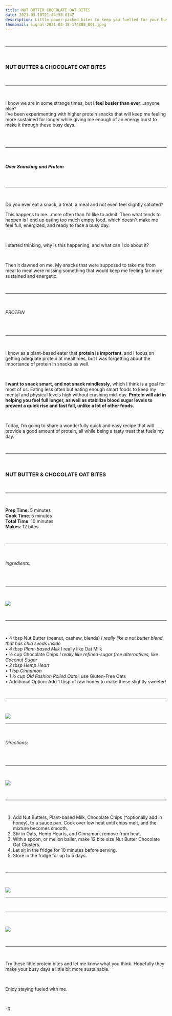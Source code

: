 ```yaml
---
title: NUT BUTTER CHOCOLATE OAT BITES
date: 2021-03-18T21:44:55.014Z
description: Little power-packed bites to keep you fuelled for your busy days!
thumbnail: signal-2021-03-18-174808_001.jpeg
---
```

<br>

- - -

<br>

### NUT BUTTER & CHOCOLATE OAT BITES

<br>

- - -

<br>

I know we are in some strange times, but **I feel busier than ever**…anyone else?
<br>
I’ve been experimenting with higher protein snacks that will keep me feeling more sustained for longer while giving me enough of an energy burst to make it through these busy days. 
<br>
<br>

<br>

- - -

<br>

##### Over Snacking and Protein

<br>

- - -

<br>

Do you ever eat a snack, a treat, a meal and not even feel slightly satiated? 
<br>

This happens to me…more often than I’d like to admit. Then what tends to happen is I end up eating too much empty food, which doesn't make me feel full, energized, and ready to face a busy day.

<br>

I started thinking, why is this happening, and what can I do about it?

<br>

Then it dawned on me. My snacks that were supposed to take me from meal to meal were missing something that would keep me feeling far more sustained and energetic.

<br>

- - -

<br>

###### PROTEIN

<br>

- - -

<br>

I know as a plant-based eater that **protein is important**, and I focus on getting adequate protein at mealtimes, but I was forgetting about the importance of protein in snacks as well. 

<br>

**I want to snack smart, and not snack mindlessly**, which I think is a goal for most of us. Eating less often but eating enough smart foods to keep my mental and physical levels high without crashing mid-day. **Protein will aid in helping you feel full longer, as well as stabilize blood sugar levels to prevent a quick rise and fast fall, unlike a lot of other foods.**

<br>

Today, I’m going to share a wonderfully quick and easy recipe that will provide a good amount of protein, all while being a tasty treat that fuels my day. 

<br>

- - -

<br>

### NUT BUTTER & CHOCOLATE OAT BITES

<br>

- - -

<br>

**Prep Time**: 5 minutes
<br>
**Cook Time**:  5 minutes
<br>
**Total Time**: 10 minutes
<br>
**Makes**: 12 bites
<br>

<br>

- - -

<br>

###### Ingredients:

<br>

- - -

<br>

![](signal-2021-03-18-174808_007.jpeg)

<br>

- - -

<br>

•	4 tbsp Nut Butter (peanut, cashew, blends) *I really like a nut butter blend that has chia seeds inside
<br>
•	4 tbsp Plant-based Milk* I really like Oat Milk
<br>
•	½ cup Chocolate Chips *I really like refined-sugar free alternatives, like Coconut Sugar
<br>
•	2 tbsp Hemp Heart
<br>
•	1 tsp Cinnamon
<br>
•	1 ½ cup Old Fashion Rolled Oats*  I use Gluten-Free Oats
<br>
•	Additional Option: Add 1 tbsp of raw honey to make these slightly sweeter!

<br>

- - -

<br>

![](signal-2021-03-18-174808_005.jpeg)

- - -

<br>

###### Directions:

<br>

- - -

<br>

![](signal-2021-03-18-174808_004.jpeg)

<br>

- - -

<br>

1. Add Nut Butters, Plant-based Milk, Chocolate Chips (*optionally add in honey), to a sauce pan. Cook over low heat until chips melt, and the mixture becomes smooth. 
   <br>
2. Stir in Oats, Hemp Hearts, and Cinnamon, remove from heat.
   <br> 
3. With a spoon, or mellon baller, make 12 bite size Nut Butter Chocolate Oat Clusters. 
   <br>
4. Let sit in the fridge for 10 minutes before serving.
   <br> 
5. Store in the fridge for up to 5 days. 

<br>

- - -

<br>

![](signal-2021-03-18-174808_002.jpeg)

- - -

<br>

- - -

<br>

![](signal-2021-03-18-174808_001.jpeg)

<br>

- - -

<br>

Try these little protein bites and let me know what you think. 
Hopefully they make your busy days a little bit more sustainable. 

<br>

Enjoy staying fueled with me. 

<br>

\-R